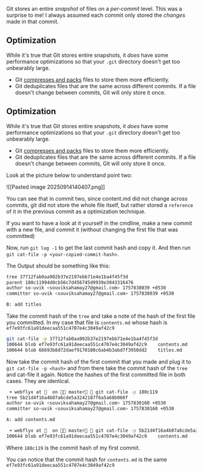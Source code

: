 Git stores an entire _snapshot_ of files on a _per-commit_ level. This was a surprise to me! I always assumed each commit only stored the _changes_ made in that commit.

## Optimization

While it's true that Git stores entire snapshots, it _does_ have some performance optimizations so that your `.git` directory doesn't get too unbearably large.

- Git [compresses and packs](https://git-scm.com/book/en/v2/Git-Internals-Packfiles) files to store them more efficiently.
- Git deduplicates files that are the same across different commits. If a file doesn't change between commits, Git will only store it once.

## Optimization

While it's true that Git stores entire snapshots, it _does_ have some performance optimizations so that your `.git` directory doesn't get too unbearably large.

- Git [compresses and packs](https://git-scm.com/book/en/v2/Git-Internals-Packfiles) files to store them more efficiently.
- Git deduplicates files that are the same across different commits. If a file doesn't change between commits, Git will only store it once.
  
Look at the picture below to understand point two:

![[Pasted image 20250914140407.png]]

You can see that in commit two, since content.md did not change across commits, git did not store the whole file itself, but rather stored a `reference` of it in the previous commit as a optimization technique. 

If you want to have a look at it yourself in the cmdline, make a new commit with a new file, and commit it (without changing the first file that was committed)

Now, run `git log -1` to get the last commit hash and copy it. And then run `git cat-file -p <your-copied-commit-hash>`.

The Output should be something like this:

```bash
tree 37712fab0aa902b37e2197ebb71e4e1ba4f45f3d
parent 180c11994d0cb56c7d456745d9939e3043316476
author so-uvik <souviksahamay27@gmail.com> 1757838039 +0530
committer so-uvik <souviksahamay27@gmail.com> 1757838039 +0530

B: add titles
```

Take the commit hash of the `tree` and take a note of the hash of the first file you committed.
In my case that file is `contents.md` whose hash is `ef7e93fc61a91deecaa551c4707e4c3049af42c9`

```bash
git cat-file -p 37712fab0aa902b37e2197ebb71e4e1ba4f45f3d
100644 blob ef7e93fc61a91deecaa551c4707e4c3049af42c9    contents.md
100644 blob 66693b8d72daef9170108c6ab4b3abd7f3950dd2    titles.md
```

Now take the commit hash of the first commit that you made and plug it to `git cat-file -p <hash>` and from there take the commit hash of the `tree` and cat-file it again. Notice the hashes of the first committed file in both cases. They are identical.

```bash
 ➜ webflyx at   on  master 𝘹 git cat-file -p 180c119 
tree 5b21d4f16a4b07a6cde5a3242187f6a5a68b060f
author so-uvik <souviksahamay27@gmail.com> 1757830160 +0530
committer so-uvik <souviksahamay27@gmail.com> 1757830160 +0530

A: add contents.md

 ➜ webflyx at   on  master 𝘹 git cat-file -p 5b21d4f16a4b07a6cde5a3242187f6a5a68b060f
100644 blob ef7e93fc61a91deecaa551c4707e4c3049af42c9    contents.md
``` 

Where `180c119` is the commit hash of my first commit.

You can notice that the commit hash for `contents.md` is the same `ef7e93fc61a91deecaa551c4707e4c3049af42c9`